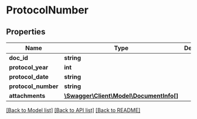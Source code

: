 # ProtocolNumber

## Properties
Name | Type | Description | Notes
------------ | ------------- | ------------- | -------------
**doc_id** | **string** |  | [optional] 
**protocol_year** | **int** |  | [optional] 
**protocol_date** | **string** |  | [optional] 
**protocol_number** | **string** |  | [optional] 
**attachments** | [**\Swagger\Client\Model\DocumentInfo[]**](DocumentInfo.md) |  | [optional] 

[[Back to Model list]](../README.md#documentation-for-models) [[Back to API list]](../README.md#documentation-for-api-endpoints) [[Back to README]](../README.md)


